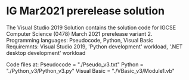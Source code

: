 # IG Mar2021 prerelease solution
The Visual Studio 2019 Solution contains the solution code for IGCSE Computer Science (0478) March 2021 prerelease variant 2.  
Programming languages: Pseudocode, Python, Visual Basic  
Requiremnts: Visual Studio 2019, 'Python development' workload, '.NET desktop development' workload

Code files at:
Pseudocode = "./Pseudo_v3.txt"
Python = "./Python_v3/Python_v3.py"
Visual Basic = "./VBasic_v3/Module1.vb"
